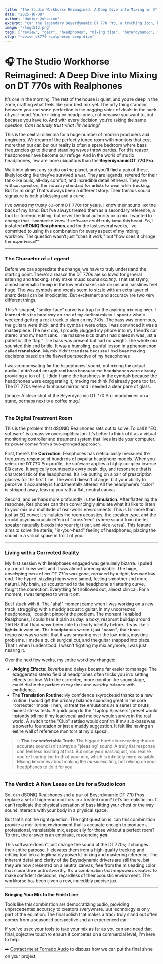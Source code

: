 ```yaml
---
title: "The Studio Workhorse Reimagined: A Deep Dive into Mixing on DT 770s with Realphones"
date: "2025-10-08"
author: "Hunter Johanson"
excerpt: "Can the legendary Beyerdynamic DT 770 Pro, a tracking icon, become a truly reliable mixing tool? We go in-depth with dSONIQ Realphones correction software to find out."
image: "/logo512.png"
tags: ["review", "gear", "headphones", "mixing tips", "beyerdynamic", "realphones", "audio engineering"]
slug: "review-dt770-realphones-deep-dive"
---
```


# 🎧 The Studio Workhorse Reimagined: A Deep Dive into Mixing on DT 770s with Realphones

It’s one in the morning. The rest of the house is quiet, and you’re deep in the zone, crafting what feels like your best mix yet. The only thing standing between you and sonic perfection is the nagging voice of doubt in the back of your head. You're mixing on headphones, not because you want to, but because you have to. And with every decision, you’re asking the same question: *Can I actually trust what I'm hearing?*

This is the central dilemma for a huge number of modern producers and engineers. We dream of the perfectly tuned room with monitors that cost more than our car, but our reality is often a spare bedroom where bass frequencies go to die and standing waves throw parties. For this reason, headphones have become our refuge. And in the world of studio headphones, few are more ubiquitous than the **Beyerdynamic DT 770 Pro**.

Walk into almost any studio on the planet, and you’ll find a pair of these, likely looking like they’ve survived a war. They are legends, revered for their tank-like build, all-day comfort, and incredible detail retrieval. They are, without question, the industry standard for artists to wear while tracking. But for mixing? That's always been a different story. Their famous sound signature is both a blessing and a curse.

I’ve owned my trusty 80-ohm DT 770s for years. I know their sound like the back of my hand. But I’ve always treated them as a secondary reference, a tool for forensic editing, but never the final authority on a mix. I wanted to change that. I wanted to know if software could truly tame this beast. So, I installed **dSONIQ Realphones**, and for the last several weeks, I’ve committed to using this combination for every aspect of my mixing workflow. The question wasn't just "does it work," but "how does it change the experience?"

---

### The Character of a Legend

Before we can appreciate the change, we have to truly understand the starting point. There's a reason the DT 770s are so loved for general listening and tracking. They make music sound *exciting*. That satisfying, almost cinematic thump in the low end makes kick drums and basslines feel huge. The way cymbals and vocals seem to sizzle with an extra layer of sharp detail can be intoxicating. But excitement and accuracy are two very different things.

This V-shaped, "smiley-face" curve is a trap for the aspiring mix engineer. I learned this the hard way on one of my earliest mixes. I spent a whole weekend getting a rock track to slam on my 770s. The bass was enormous, the guitars were thick, and the cymbals were crisp. I was convinced it was a masterpiece. The next day, I proudly plugged my phone into my friend's car stereo, and my heart sank. The massive kick drum I had dialed in was just a pathetic little "tap." The bass was present but had no weight. The whole mix sounded thin and brittle. It was a humbling, painful lesson in a phenomenon called **translation**. My mix didn't translate because I had been making decisions based on the flawed perspective of my headphones.

I was compensating for the headphones' sound, not mixing the actual audio. I didn't add enough real bass because the headphones were already providing a ton of it. I didn't tame the harshness in the cymbals because the headphones were exaggerating it, making me think I'd already gone too far. The DT 770s were a funhouse mirror, and I needed a clear pane of glass.

[Image: A clean shot of the Beyerdynamic DT 770 Pro headphones on a stand, perhaps next to a coffee mug.]

---

### The Digital Treatment Room

This is the problem that dSONIQ Realphones sets out to solve. To call it "EQ software" is a massive oversimplification. It’s better to think of it as a virtual monitoring controller and treatment system that lives inside your computer. Its power comes from a two-pronged approach.

First, there’s the **Correction**. Realphones has meticulously measured the frequency response of hundreds of popular headphone models. When you select the DT 770 Pro profile, the software applies a highly complex inverse EQ curve. It surgically counteracts every peak, dip, and resonance that is characteristic of the headphones. It’s like putting on a pair of prescription glasses for the first time. The world doesn't change, but your ability to perceive it accurately is fundamentally altered. All the headphone’s "color" is stripped away, leaving you with a flat, neutral canvas.

Second, and perhaps more profoundly, is the **Emulation**. After flattening the response, Realphones can then convincingly simulate what it’s like to listen to your mix in a multitude of real-world environments. This is far more than just an EQ curve; it simulates the room acoustics, the speaker type, and the crucial psychoacoustic effect of "crossfeed" (where sound from the left speaker naturally bleeds into your right ear, and vice-versa). This feature aims to solve the sterile, "in-your-head" feeling of headphones, placing the sound in a virtual space in front of you.

---

### Living with a Corrected Reality

My first session with Realphones engaged was genuinely bizarre. I pulled up a mix I knew well, and it was almost unrecognizable. The huge, enveloping bass of my DT 770s was gone, replaced by a tight, focused low end. The hyped, sizzling highs were tamed, feeling smoother and more natural. My brain, so accustomed to the headphone's flattering curve, fought the correction. Everything felt hollowed out, almost clinical. For a moment, I was tempted to write it off.

But I stuck with it. The "aha!" moment came when I was working on a new track, struggling with a muddy acoustic guitar. In my uncorrected headphones, I couldn't pinpoint the problem. The moment I enabled Realphones, I could hear it plain as day: a boxy, resonant buildup around 250 Hz that I had *never* been able to clearly identify before. It was like a lightbulb went on. The headphones weren't just "bassy"; their bass response was so wide that it was smearing over the low-mids, masking problems. I made a quick surgical cut, and the guitar snapped into place. That's when I understood. I wasn't fighting my mix anymore; I was just hearing it.

Over the next few weeks, my entire workflow changed:

* **Judging Effects:** Reverbs and delays became far easier to manage. The exaggerated stereo field of headphones often tricks you into setting effects too low. With the corrected, more monitor-like soundstage, I could dial in the perfect decay time and wet/dry balance with confidence.
* **The Translation Routine:** My confidence skyrocketed thanks to a new routine. I would get the primary balance sounding great in the core "corrected" mode. Then, I’d treat the emulations as a series of brutal, honest stress tests. A quick jump to the "Laptop Speakers" preset would instantly tell me if my lead vocal and melody would survive in the real world. A switch to the "Club" setting would confirm if my sub-bass was a powerful foundation or just a muddy suggestion. It felt like having an entire wall of reference monitors at my disposal.

> 💡 **The Uncomfortable Truth**: The biggest hurdle is accepting that an accurate sound isn't always a "pleasing" sound. A truly flat response can feel less exciting at first. But once your ears adjust, you realize you're hearing the truth of your mix, which is infinitely more valuable. Mixing becomes about making the *music* exciting, not relying on your headphones to do it for you.

---

### The Verdict: A New Lease on Life for a Studio Icon

So, can dSONIQ Realphones and a pair of Beyerdynamic DT 770 Pros replace a set of high-end monitors in a treated room? Let’s be realistic: no. It can't replicate the physical sensation of bass hitting your chest or the way sound interacts with your body in a physical space.

But that’s not the right question. The right question is: can this combination provide a monitoring environment that is accurate enough to produce a professional, translatable mix, especially for those without a perfect room? To that, the answer is an emphatic, resounding **yes**.

This software doesn't just change the sound of the DT 770s; it changes their entire purpose. It elevates them from a high-quality tracking and editing tool into a legitimately powerful mixing and mastering reference. The inherent detail and clarity of the Beyerdynamic drivers are still there, but they are now presented on a neutral canvas, free from the misleading color that made them untrustworthy. It’s a combination that empowers creators to make confident decisions, regardless of their acoustic environment. The workhorse has been given a new, incredibly precise job.

---

**Bringing Your Mix to the Finish Line**

Tools like this combination are democratizing audio, providing unprecedented accuracy to creators everywhere. But technology is only part of the equation. The final polish that makes a track truly stand out often comes from a seasoned perspective and an experienced ear.

If you've used your tools to take your mix as far as you can and need that final, objective touch to ensure it competes on a commercial level, I'm here to help.

➡️ [Contact me at Tornado Audio](/#contact) to discuss how we can put the final shine on your project.